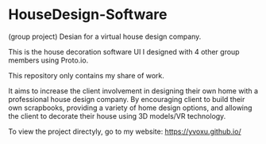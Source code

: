 # HouseDesign-Software
(group project) Desian for a virtual house design company.

This is the house decoration software UI I designed with 4 other group members using Proto.io.

This repository only contains my share of work.

It aims to increase the client involvement in designing their own home with a professional house design company. By encouraging client to build their own scrapbooks, providing a variety of home design options, and allowing the client to decorate their house using 3D models/VR technology.

To view the project directyly, go to my website: https://yvoxu.github.io/
